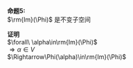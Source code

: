 **命题5:**  
$\rm{Im}(\Phi)$ 是不变子空间  
  
**证明**  
$\forall\ \alpha\in\rm{Im}(\Phi)$  
$\Rightarrow\alpha\in V$  
$\Rightarrow\Phi(\alpha)\in\rm{Im}(\Phi)$  
